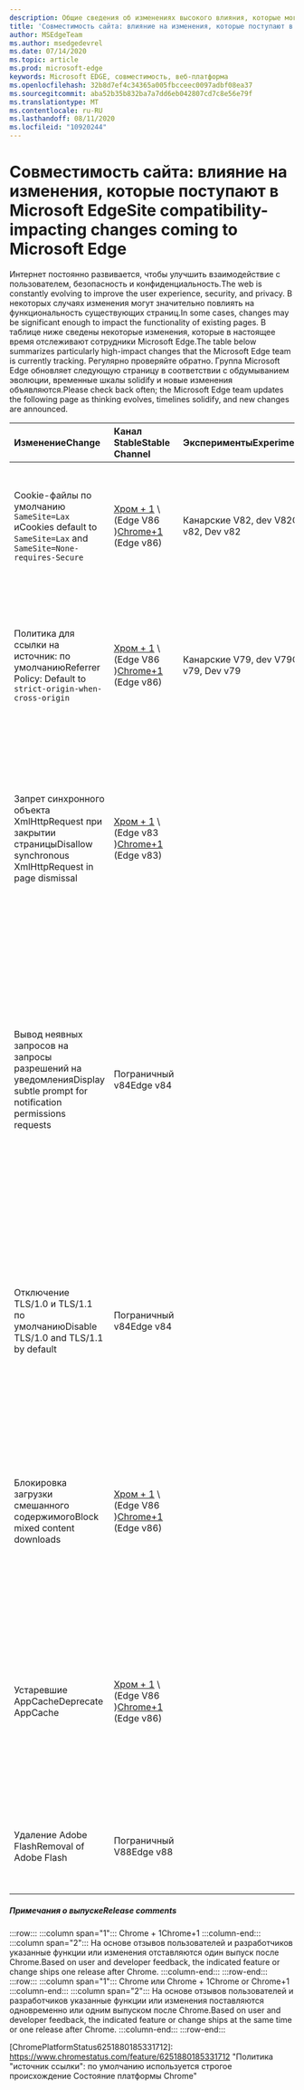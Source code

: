 ```yaml
---
description: Общие сведения об изменениях высокого влияния, которые могут повлиять на совместимость сайтов
title: 'Совместимость сайта: влияние на изменения, которые поступают в Microsoft Edge'
author: MSEdgeTeam
ms.author: msedgedevrel
ms.date: 07/14/2020
ms.topic: article
ms.prod: microsoft-edge
keywords: Microsoft EDGE, совместимость, веб-платформа
ms.openlocfilehash: 32b8d7ef4c34365a005fbcceec0097adbf08ea37
ms.sourcegitcommit: aba52b35b832ba7a7dd6eb042807cd7c8e56e79f
ms.translationtype: MT
ms.contentlocale: ru-RU
ms.lasthandoff: 08/11/2020
ms.locfileid: "10920244"
---
```

# <span data-ttu-id="9f027-104">Совместимость сайта: влияние на изменения, которые поступают в Microsoft Edge</span><span class="sxs-lookup"><span data-stu-id="9f027-104">Site compatibility-impacting changes coming to Microsoft Edge</span></span>  

<span data-ttu-id="9f027-105">Интернет постоянно развивается, чтобы улучшить взаимодействие с пользователем, безопасность и конфиденциальность.</span><span class="sxs-lookup"><span data-stu-id="9f027-105">The web is constantly evolving to improve the user experience, security, and privacy.</span></span>  <span data-ttu-id="9f027-106">В некоторых случаях изменения могут значительно повлиять на функциональность существующих страниц.</span><span class="sxs-lookup"><span data-stu-id="9f027-106">In some cases, changes may be significant enough to impact the functionality of existing pages.</span></span>  <span data-ttu-id="9f027-107">В таблице ниже сведены некоторые изменения, которые в настоящее время отслеживают сотрудники Microsoft Edge.</span><span class="sxs-lookup"><span data-stu-id="9f027-107">The table below summarizes particularly high-impact changes that the Microsoft Edge team is currently tracking.</span></span>  <span data-ttu-id="9f027-108">Регулярно проверяйте обратно. Группа Microsoft Edge обновляет следующую страницу в соответствии с обдумыванием эволюции, временные шкалы solidify и новые изменения объявляются.</span><span class="sxs-lookup"><span data-stu-id="9f027-108">Please check back often; the Microsoft Edge team updates the following page as thinking evolves, timelines solidify, and new changes are announced.</span></span>  

| <span data-ttu-id="9f027-109">Изменение</span><span class="sxs-lookup"><span data-stu-id="9f027-109">Change</span></span> | <span data-ttu-id="9f027-110">Канал Stable</span><span class="sxs-lookup"><span data-stu-id="9f027-110">Stable Channel</span></span> | <span data-ttu-id="9f027-111">Эксперименты</span><span class="sxs-lookup"><span data-stu-id="9f027-111">Experimentation</span></span> | <span data-ttu-id="9f027-112">Дополнительные сведения</span><span class="sxs-lookup"><span data-stu-id="9f027-112">Additional information</span></span> |  
|:--- |:--- |:--- |:--- |
| <span data-ttu-id="9f027-113">Cookie-файлы по умолчанию `SameSite=Lax` и</span><span class="sxs-lookup"><span data-stu-id="9f027-113">Cookies default to `SameSite=Lax` and</span></span> `SameSite=None-requires-Secure` | <span data-ttu-id="9f027-114">[Хром + 1](#release-comments) \ (Edge V86 \)</span><span class="sxs-lookup"><span data-stu-id="9f027-114">[Chrome+1](#release-comments) \(Edge v86\)</span></span>  | <span data-ttu-id="9f027-115">Канарские V82, dev V82</span><span class="sxs-lookup"><span data-stu-id="9f027-115">Canary v82, Dev v82</span></span> | <span data-ttu-id="9f027-116">Это изменение происходит в проекте Chromium, на котором основывается Microsoft Edge.</span><span class="sxs-lookup"><span data-stu-id="9f027-116">This change is happening in the Chromium project, on which Microsoft Edge is based.</span></span>  <span data-ttu-id="9f027-117">Чтобы получить дополнительные сведения, в том числе запланированную временную шкалу в Google для этого изменения, проверьте [запись состояния платформы Chrome][ChromePlatformStatus5088147346030592].</span><span class="sxs-lookup"><span data-stu-id="9f027-117">For more information, including the planned timeline by Google for this change, please review the [Chrome Platform Status entry][ChromePlatformStatus5088147346030592].</span></span>  |  
| <span data-ttu-id="9f027-118">Политика для ссылки на источник: по умолчанию</span><span class="sxs-lookup"><span data-stu-id="9f027-118">Referrer Policy: Default to</span></span> `strict-origin-when-cross-origin` | <span data-ttu-id="9f027-119">[Хром + 1](#release-comments) \ (Edge V86 \)</span><span class="sxs-lookup"><span data-stu-id="9f027-119">[Chrome+1](#release-comments) \(Edge v86\)</span></span>  | <span data-ttu-id="9f027-120">Канарские V79, dev V79</span><span class="sxs-lookup"><span data-stu-id="9f027-120">Canary v79, Dev v79</span></span> | <span data-ttu-id="9f027-121">Это изменение происходит в проекте Chromium, на котором основывается Microsoft Edge.</span><span class="sxs-lookup"><span data-stu-id="9f027-121">This change is happening in the Chromium project, on which Microsoft Edge is based.</span></span>  <span data-ttu-id="9f027-122">Чтобы получить дополнительные сведения, в том числе запланированную временную шкалу в Google для этого изменения, проверьте [запись состояния платформы Chrome][ChromePlatformStatus6251880185331712].</span><span class="sxs-lookup"><span data-stu-id="9f027-122">For more information, including the planned timeline by Google for this change, please review the [Chrome Platform Status entry][ChromePlatformStatus6251880185331712].</span></span>  |  
| <span data-ttu-id="9f027-123">Запрет синхронного объекта XmlHttpRequest при закрытии страницы</span><span class="sxs-lookup"><span data-stu-id="9f027-123">Disallow synchronous XmlHttpRequest in page dismissal</span></span> | <span data-ttu-id="9f027-124">[Хром + 1](#release-comments) \ (Edge v83 \)</span><span class="sxs-lookup"><span data-stu-id="9f027-124">[Chrome+1](#release-comments) \(Edge v83\)</span></span> |  | <span data-ttu-id="9f027-125">Это изменение происходит в проекте Chromium, на котором основывается Microsoft Edge.</span><span class="sxs-lookup"><span data-stu-id="9f027-125">This change is happening in the Chromium project, on which Microsoft Edge is based.</span></span>  <span data-ttu-id="9f027-126">Соответствующий хром Microsoft Edge предложит групповую политику, чтобы отключить это изменение до пограничного V88.</span><span class="sxs-lookup"><span data-stu-id="9f027-126">Matching Chrome, Microsoft Edge offers a Group Policy to disable this change until Edge v88.</span></span>  <span data-ttu-id="9f027-127">Чтобы получить дополнительные сведения, в том числе запланированную временную шкалу в Google для этого изменения, проверьте [запись состояния платформы Chrome][ChromePlatformStatus4664843055398912].</span><span class="sxs-lookup"><span data-stu-id="9f027-127">For more information, including the planned timeline by Google for this change, please review the [Chrome Platform Status entry][ChromePlatformStatus4664843055398912].</span></span>  |  
| <span data-ttu-id="9f027-128">Вывод неявных запросов на запросы разрешений на уведомления</span><span class="sxs-lookup"><span data-stu-id="9f027-128">Display subtle prompt for notification permissions requests</span></span> | <span data-ttu-id="9f027-129">Пограничный v84</span><span class="sxs-lookup"><span data-stu-id="9f027-129">Edge v84</span></span> |  | <span data-ttu-id="9f027-130">В ответ на запрос уведомлений в тихом окне отображается слабый значок запроса для разрешений на уведомления о сайтах, запрашиваемых с помощью интерфейса `Notifications` или `Push` API, заменяя полный или стандартный пользовательский интерфейс подсказки для всплывающих подсказок.</span><span class="sxs-lookup"><span data-stu-id="9f027-130">Quiet notification requests display a subtle request icon in the address bar for site notification permissions requested using the `Notifications` or `Push` API, replacing the full or standard permission flyout prompt UI.</span></span>  <span data-ttu-id="9f027-131">В настоящее время эта функция включена для всех пользователей.</span><span class="sxs-lookup"><span data-stu-id="9f027-131">This feature is currently enabled for all users.</span></span>  <span data-ttu-id="9f027-132">Чтобы отказаться от запросов на уведомления в тихом режиме, перейдите на `edge://settings/content/notifications` .</span><span class="sxs-lookup"><span data-stu-id="9f027-132">To opt out of quiet notification requests, go to `edge://settings/content/notifications`.</span></span>  <span data-ttu-id="9f027-133">В будущем группа Microsoft Edge может проанализировать повторное включение полного всплывающего уведомления в некоторых сценариях.</span><span class="sxs-lookup"><span data-stu-id="9f027-133">In the future, the Microsoft Edge team may explore re-enabling the full flyout notification prompt in some scenarios.</span></span>  |  
| <span data-ttu-id="9f027-134">Отключение TLS/1.0 и TLS/1.1 по умолчанию</span><span class="sxs-lookup"><span data-stu-id="9f027-134">Disable TLS/1.0 and TLS/1.1 by default</span></span> | <span data-ttu-id="9f027-135">Пограничный v84</span><span class="sxs-lookup"><span data-stu-id="9f027-135">Edge v84</span></span> |  | <span data-ttu-id="9f027-136">Для выяснения воздействия на веб-сайты вы можете установить `edge://flags/#display-legacy-tls-warnings` флажок, чтобы при загрузке страниц, требующих устаревших протоколов TLS, выводилось сообщение о небезопасном использовании Microsoft Edge.</span><span class="sxs-lookup"><span data-stu-id="9f027-136">To help discover impacted sites, you may set the `edge://flags/#display-legacy-tls-warnings` flag to cause Microsoft Edge to display a non-blocking "Not Secure" notice when loading pages that require legacy TLS protocols.</span></span>  <span data-ttu-id="9f027-137">Групповая политика [SSLMinVersion][DeployedEdgePoliciesSSLMinVersion] разрешает повторное включение TLS/1.0 и TLS/1.1; После появления 88 эта политика останется доступной.</span><span class="sxs-lookup"><span data-stu-id="9f027-137">The [SSLMinVersion][DeployedEdgePoliciesSSLMinVersion] Group Policy permits re-enabling of TLS/1.0 and TLS/1.1; the policy remains available until Edge 88.</span></span>  |  
| <span data-ttu-id="9f027-138">Блокировка загрузки смешанного содержимого</span><span class="sxs-lookup"><span data-stu-id="9f027-138">Block mixed content downloads</span></span> | <span data-ttu-id="9f027-139">[Хром + 1](#release-comments) \ (Edge V86 \)</span><span class="sxs-lookup"><span data-stu-id="9f027-139">[Chrome+1](#release-comments) \(Edge v86\)</span></span>  |  | <span data-ttu-id="9f027-140">Это изменение происходит в проекте Chromium, на котором основывается Microsoft Edge.</span><span class="sxs-lookup"><span data-stu-id="9f027-140">This change is happening in the Chromium project, on which Microsoft Edge is based.</span></span>  <span data-ttu-id="9f027-141">Чтобы получить дополнительные сведения, в том числе запланированную временную шкалу в Google для этого изменения, ознакомьтесь с [записью блога безопасности Google][GoogleBlogSecurity20200206].</span><span class="sxs-lookup"><span data-stu-id="9f027-141">For more information, including the planned timeline by Google for this change, please review the [Google security blog entry][GoogleBlogSecurity20200206].</span></span>  <span data-ttu-id="9f027-142">Расписание выпуска Microsoft для типов файлов, которые нужно предупреждать или блокировать, планируется для одного выхода после Chrome.</span><span class="sxs-lookup"><span data-stu-id="9f027-142">The Microsoft rollout schedule on file types to warn or block is planned for one release after Chrome.</span></span>  |  
| <span data-ttu-id="9f027-143">Устаревшие AppCache</span><span class="sxs-lookup"><span data-stu-id="9f027-143">Deprecate AppCache</span></span> | <span data-ttu-id="9f027-144">[Хром + 1](#release-comments) \ (Edge V86 \)</span><span class="sxs-lookup"><span data-stu-id="9f027-144">[Chrome+1](#release-comments) \(Edge v86\)</span></span>  |  | <span data-ttu-id="9f027-145">Это изменение происходит в проекте Chromium, на котором основывается Microsoft Edge.</span><span class="sxs-lookup"><span data-stu-id="9f027-145">This change is happening in the Chromium project, on which Microsoft Edge is based.</span></span>  <span data-ttu-id="9f027-146">Дополнительную информацию можно узнать в [документации по WebDev][WebDevAppCacheRemoval].</span><span class="sxs-lookup"><span data-stu-id="9f027-146">For more information, please review the [WebDev documentation][WebDevAppCacheRemoval].</span></span>  <span data-ttu-id="9f027-147">Расписание выпуска Microsoft для устаревшей планируется для одного выпуска после Chrome.</span><span class="sxs-lookup"><span data-stu-id="9f027-147">The Microsoft rollout schedule for deprecation is planned for one release after Chrome.</span></span>  <span data-ttu-id="9f027-148">Запрос [маркера AppCache OriginTrial][AppCacheOriginTrial] позволяет сайтам продолжать использовать устаревший API, пока не появится Edge V90.</span><span class="sxs-lookup"><span data-stu-id="9f027-148">Requesting an [AppCache OriginTrial Token][AppCacheOriginTrial] allows sites to continue to use the deprecated API until Edge v90.</span></span>  |  
| <span data-ttu-id="9f027-149">Удаление Adobe Flash</span><span class="sxs-lookup"><span data-stu-id="9f027-149">Removal of Adobe Flash</span></span> | <span data-ttu-id="9f027-150">Пограничный V88</span><span class="sxs-lookup"><span data-stu-id="9f027-150">Edge v88</span></span>  |  | <span data-ttu-id="9f027-151">Это изменение происходит в проекте Chromium, на котором основывается Microsoft Edge.</span><span class="sxs-lookup"><span data-stu-id="9f027-151">This change is happening in the Chromium project, on which Microsoft Edge is based.</span></span>  <span data-ttu-id="9f027-152">Для получения дополнительной информации ознакомьтесь с [РазChromiumной схемой Adobe Flash][ChromiumFlashRoadmapSupportRemoved].</span><span class="sxs-lookup"><span data-stu-id="9f027-152">For more information, please review the [Adobe Flash Chromium Roadmap][ChromiumFlashRoadmapSupportRemoved].</span></span>  | 
##### <span data-ttu-id="9f027-153">Примечания о выпуске</span><span class="sxs-lookup"><span data-stu-id="9f027-153">Release comments</span></span>  

:::row:::
   :::column span="1":::
      <span data-ttu-id="9f027-154">Chrome + 1</span><span class="sxs-lookup"><span data-stu-id="9f027-154">Chrome+1</span></span>
   :::column-end:::
   :::column span="2":::
      <span data-ttu-id="9f027-155">На основе отзывов пользователей и разработчиков указанные функции или изменения отставляются один выпуск после Chrome.</span><span class="sxs-lookup"><span data-stu-id="9f027-155">Based on user and developer feedback, the indicated feature or change ships one release after Chrome.</span></span>
   :::column-end:::
:::row-end:::
:::row:::
   :::column span="1":::
      <span data-ttu-id="9f027-156">Chrome или Chrome + 1</span><span class="sxs-lookup"><span data-stu-id="9f027-156">Chrome or Chrome+1</span></span>
   :::column-end:::
   :::column span="2":::
      <span data-ttu-id="9f027-157">На основе отзывов пользователей и разработчиков указанные функции или изменения поставляются одновременно или одним выпуском после Chrome.</span><span class="sxs-lookup"><span data-stu-id="9f027-157">Based on user and developer feedback, the indicated feature or change ships at the same time or one release after Chrome.</span></span>
   :::column-end:::
:::row-end:::

<!-- links -->  

[DeployedEdgePoliciesSSLMinVersion]: /deployedge/microsoft-edge-policies#sslversionmin "SSLVersionMin-Microsoft Edge-Policies | Документы Microsoft"  

[ChromePlatformStatus4664843055398912]: https://www.chromestatus.com/feature/4664843055398912 "Отключить синхронизацию XHR при закрытии страницы JavaScript | Состояние платформы Chrome"  
[ChromePlatformStatus5088147346030592]: https://www.chromestatus.com/feature/5088147346030592 "Файлы cookie по умолчанию SameSite = слабый | Состояние платформы Chrome"  
[ChromePlatformStatus6251880185331712]: https://www.chromestatus.com/feature/6251880185331712 "Политика "источник ссылки": по умолчанию используется строгое происхождение Состояние платформы Chrome"  

[ChromiumFlashRoadmapSupportRemoved]: https://www.chromium.org/flash-roadmap#TOC-Flash-Support-Removed-from-Chromium-Target:-Chrome-88---Jan-2021- "Поддержка флэш-памяти, удаленная из Chromium (targets: Chrome 88 +-Янв 2021)-Flash-схема | Проекты Chromium"  

[GoogleBlogSecurity20200206]: https://security.googleblog.com/2020/02/protecting-users-from-insecure_6.html "Защита пользователей от небезопасных Скачиваний в Google Chrome-блоге по безопасности Google Online" 

[WebDevAppCacheRemoval]: https://web.dev/appcache-removal/ "Удаление AppCache"
[AppCacheOriginTrial]: https://developers.chrome.com/origintrials/#/view_trial/1776670052997660673 "Маркер AppCache OriginTrial"

